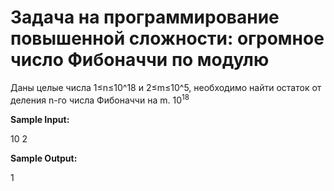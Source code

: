# Задача на программирование повышенной сложности: огромное число Фибоначчи по модулю

Даны целые числа 1≤n≤10^18 и 2≤m≤10^5, необходимо найти остаток от деления n-го числа Фибоначчи на m. $10^18$

**Sample Input:**

10 2

**Sample Output:**

1
